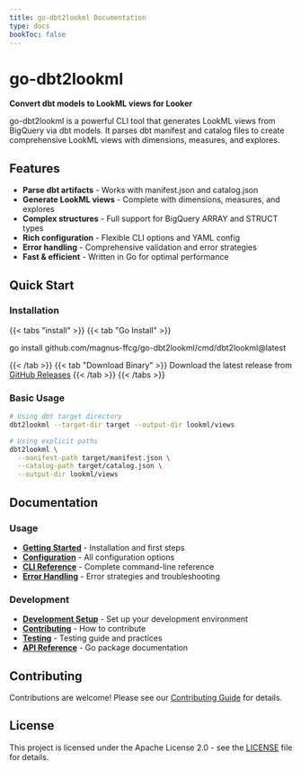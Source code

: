 ```yaml
---
title: go-dbt2lookml Documentation
type: docs
bookToc: false
---
```


# go-dbt2lookml

**Convert dbt models to LookML views for Looker**

go-dbt2lookml is a powerful CLI tool that generates LookML views from BigQuery via dbt models. It parses dbt manifest and catalog files to create comprehensive LookML views with dimensions, measures, and explores.

## Features

- **Parse dbt artifacts** - Works with manifest.json and catalog.json
- **Generate LookML views** - Complete with dimensions, measures, and explores
- **Complex structures** - Full support for BigQuery ARRAY and STRUCT types
- **Rich configuration** - Flexible CLI options and YAML config
- **Error handling** - Comprehensive validation and error strategies
- **Fast & efficient** - Written in Go for optimal performance

## Quick Start

### Installation

{{< tabs "install" >}}
{{< tab "Go Install" >}}

go install github.com/magnus-ffcg/go-dbt2lookml/cmd/dbt2lookml@latest

{{< /tab >}}
{{< tab "Download Binary" >}}
Download the latest release from [GitHub Releases](https://github.com/magnus-ffcg/go-dbt2lookml/releases)
{{< /tab >}}
{{< /tabs >}}

### Basic Usage

```bash
# Using dbt target directory
dbt2lookml --target-dir target --output-dir lookml/views

# Using explicit paths
dbt2lookml \
  --manifest-path target/manifest.json \
  --catalog-path target/catalog.json \
  --output-dir lookml/views
```

## Documentation

### Usage
- **[Getting Started](docs/usage/getting-started)** - Installation and first steps
- **[Configuration](docs/usage/configuration)** - All configuration options
- **[CLI Reference](docs/usage/cli-reference)** - Complete command-line reference
- **[Error Handling](docs/usage/error-handling)** - Error strategies and troubleshooting

### Development
- **[Development Setup](docs/development/setup)** - Set up your development environment
- **[Contributing](docs/development/contributing)** - How to contribute
- **[Testing](docs/development/testing)** - Testing guide and practices
- **[API Reference](docs/api)** - Go package documentation

## Contributing

Contributions are welcome! Please see our [Contributing Guide](docs/development/contributing) for details.

## License

This project is licensed under the Apache License 2.0 - see the [LICENSE](https://github.com/magnus-ffcg/go-dbt2lookml/blob/main/LICENSE) file for details.
